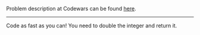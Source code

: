 Problem description at Codewars can be found
[here](https://www.codewars.com/kata/53ee5429ba190077850011d4/train/python).

-------------

Code as fast as you can! You need to double the integer and return it.
